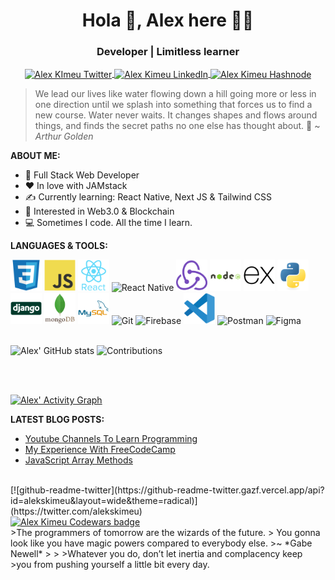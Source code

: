 <h1 align="center">Hola 👋, Alex  here 🙋‍♂️ </h1>

<h3 align="center">Developer | Limitless learner</h3>

<p align="center">
   <a href="https://twitter.com/alekskimeu" target="_blank">
        <img align="center" src="https://raw.githubusercontent.com/rahuldkjain/github-profile-readme-generator/master/src/images/icons/Social/twitter.svg" alt="Alex KImeu Twitter" height="30" width="40" />
    </a>
   <a href="https://www.linkedin.com/in/alexkimeu/" target="_blank">
    <img align="center" src="https://raw.githubusercontent.com/rahuldkjain/github-profile-readme-generator/master/src/images/icons/Social/linked-in-alt.svg" alt="Alex Kimeu LinkedIn" height="30" width="40" />
   </a>
   <a href="https://hashnode.com/@alexkimeu" target="_blank">
    <img align="center" src="https://raw.githubusercontent.com/rahuldkjain/github-profile-readme-generator/master/src/images/icons/Social/hashnode.svg" alt="Alex Kimeu Hashnode" height="30" width="40" />
   </a>
</p>

>We lead our lives like water flowing down a hill going more or less in one direction
>until we splash into something that forces us to find a new course.
>Water never waits. It changes shapes and flows around things,
>and finds the secret paths no one else has thought about. 🤞
>~ *Arthur Golden*

**ABOUT ME:**

- 💼 Full Stack Web Developer
- ❤️ In love with JAMstack
- ✍️ Currently learning: React Native, Next JS & Tailwind CSS
- 🤞 Interested in Web3.0 & Blockchain
- 💻 Sometimes I code. All the time I learn.

**LANGUAGES & TOOLS:**

<p align="left">
    <img src="https://raw.githubusercontent.com/devicons/devicon/master/icons/css3/css3-original.svg" alt="CSS3" width="50" height="50"/>
    <img src="https://raw.githubusercontent.com/devicons/devicon/master/icons/javascript/javascript-original.svg" alt="JavaScript" width="50" height="50"/>
    <img src="https://raw.githubusercontent.com/devicons/devicon/master/icons/react/react-original-wordmark.svg" alt="React" width="50" height="50"/>
    <img src="https://reactnative.dev/img/header_logo.svg" alt="React Native" width="50" height="50"/>
    <img src="https://raw.githubusercontent.com/devicons/devicon/master/icons/redux/redux-original.svg" alt="Redux" width="50" height="50"/>
    <img src="https://raw.githubusercontent.com/devicons/devicon/master/icons/nodejs/nodejs-original-wordmark.svg" alt="Node Js" width="50" height="50"/>
    <img src="https://raw.githubusercontent.com/devicons/devicon/master/icons/express/express-original.svg" alt="Express JS" width="50" height="50"/>    
    <img src="https://raw.githubusercontent.com/devicons/devicon/master/icons/python/python-original.svg" alt="Python" width="50" height="50"/>
    <img src="https://raw.githubusercontent.com/devicons/devicon/master/icons/django/django-original.svg" alt="Django" width="50" height="50"/>
    <img src="https://raw.githubusercontent.com/devicons/devicon/master/icons/mongodb/mongodb-original-wordmark.svg" alt="MongoDB" width="50" height="50"/>
    <img src="https://raw.githubusercontent.com/devicons/devicon/master/icons/mysql/mysql-original-wordmark.svg" alt="MySQL" width="50" height="50"/>
    <img src="https://www.vectorlogo.zone/logos/git-scm/git-scm-icon.svg" alt="Git" width="50" height="50"/> 
    <img src="https://www.vectorlogo.zone/logos/firebase/firebase-icon.svg" alt="Firebase" width="50" height="50"/>
    <img src="https://raw.githubusercontent.com/devicons/devicon/master/icons/vscode/vscode-original.svg" alt="VS Code" width="50" height="50"/>
    <img src="https://www.vectorlogo.zone/logos/getpostman/getpostman-icon.svg" alt="Postman" width="50" height="50"/>
    <img src="https://www.vectorlogo.zone/logos/figma/figma-icon.svg" alt="Figma" width="50" height="50"/>
</p>

 <br>

<img width="470" src="https://github-readme-stats.vercel.app/api?username=alekskimeu&show_icons=true&theme=nightowl&count_private=true" alt="Alex' GitHub stats"/>
<img src="https://github-readme-streak-stats.herokuapp.com/?user=alekskimeu&theme=nightowl" alt="Contributions" width="470"/>

<br><br>

<a href="https://github.com/ashutosh00710/github-readme-activity-graph">
    <img alt="Alex' Activity Graph" src="https://activity-graph.herokuapp.com/graph?username=alekskimeu&bg_color=1F222E&color=F8D866&line=F85D7F&point=FFFFFF&hide_border=true" />
</a>

<br>

**LATEST BLOG POSTS:**

<!-- HASHNODE:START -->
- [Youtube Channels To Learn Programming](https://byte.hashnode.dev/youtube-channels-to-learn-programming)
- [My Experience With FreeCodeCamp](https://byte.hashnode.dev/my-experience-with-freecodecamp)
- [JavaScript Array Methods](https://byte.hashnode.dev/javascript-array-methods)
<!-- HASHNODE:END -->

<br>
[![github-readme-twitter](https://github-readme-twitter.gazf.vercel.app/api?id=alekskimeu&layout=wide&theme=radical)](https://twitter.com/alekskimeu)
<br>

<a href="https://www.codewars.com/users/alexkimeu" target="_blank">
    <img src="https://www.codewars.com/users/alexkimeu/badges/large?logo=false" alt="Alex Kimeu Codewars badge"/>
</a>

<br>
>The programmers of tomorrow are the wizards of the future.
> You gonna look like you have magic powers compared to everybody else.
>~ *Gabe Newell*
> 
>
>Whatever you do, don’t let inertia and complacency keep
>you from pushing yourself a little bit every day.